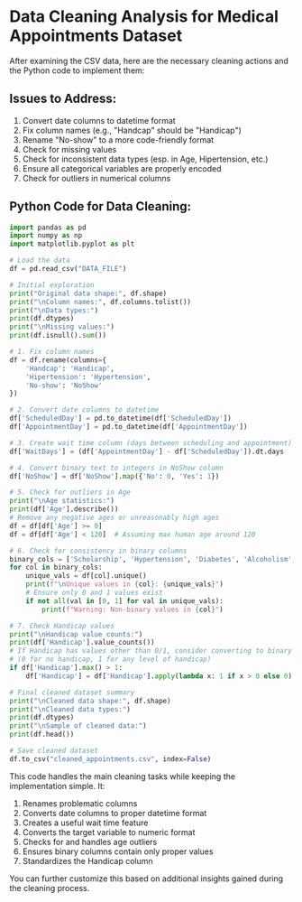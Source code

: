 # Data Cleaning Analysis for Medical Appointments Dataset

After examining the CSV data, here are the necessary cleaning actions and the Python code to implement them:

## Issues to Address:
1. Convert date columns to datetime format
2. Fix column names (e.g., "Handcap" should be "Handicap")
3. Rename "No-show" to a more code-friendly format
4. Check for missing values
5. Check for inconsistent data types (esp. in Age, Hipertension, etc.)
6. Ensure all categorical variables are properly encoded
7. Check for outliers in numerical columns

## Python Code for Data Cleaning:

```python
import pandas as pd
import numpy as np
import matplotlib.pyplot as plt

# Load the data
df = pd.read_csv("DATA_FILE")

# Initial exploration
print("Original data shape:", df.shape)
print("\nColumn names:", df.columns.tolist())
print("\nData types:")
print(df.dtypes)
print("\nMissing values:")
print(df.isnull().sum())

# 1. Fix column names
df = df.rename(columns={
    'Handcap': 'Handicap',
    'Hipertension': 'Hypertension',
    'No-show': 'NoShow'
})

# 2. Convert date columns to datetime
df['ScheduledDay'] = pd.to_datetime(df['ScheduledDay'])
df['AppointmentDay'] = pd.to_datetime(df['AppointmentDay'])

# 3. Create wait time column (days between scheduling and appointment)
df['WaitDays'] = (df['AppointmentDay'] - df['ScheduledDay']).dt.days

# 4. Convert binary text to integers in NoShow column
df['NoShow'] = df['NoShow'].map({'No': 0, 'Yes': 1})

# 5. Check for outliers in Age
print("\nAge statistics:")
print(df['Age'].describe())
# Remove any negative ages or unreasonably high ages
df = df[df['Age'] >= 0]
df = df[df['Age'] < 120]  # Assuming max human age around 120

# 6. Check for consistency in binary columns
binary_cols = ['Scholarship', 'Hypertension', 'Diabetes', 'Alcoholism', 'SMS_received']
for col in binary_cols:
    unique_vals = df[col].unique()
    print(f"\nUnique values in {col}: {unique_vals}")
    # Ensure only 0 and 1 values exist
    if not all(val in [0, 1] for val in unique_vals):
        print(f"Warning: Non-binary values in {col}")

# 7. Check Handicap values
print("\nHandicap value counts:")
print(df['Handicap'].value_counts())
# If Handicap has values other than 0/1, consider converting to binary
# (0 for no handicap, 1 for any level of handicap)
if df['Handicap'].max() > 1:
    df['Handicap'] = df['Handicap'].apply(lambda x: 1 if x > 0 else 0)

# Final cleaned dataset summary
print("\nCleaned data shape:", df.shape)
print("\nCleaned data types:")
print(df.dtypes)
print("\nSample of cleaned data:")
print(df.head())

# Save cleaned dataset
df.to_csv("cleaned_appointments.csv", index=False)
```

This code handles the main cleaning tasks while keeping the implementation simple. It:
1. Renames problematic columns
2. Converts date columns to proper datetime format
3. Creates a useful wait time feature
4. Converts the target variable to numeric format
5. Checks for and handles age outliers
6. Ensures binary columns contain only proper values
7. Standardizes the Handicap column

You can further customize this based on additional insights gained during the cleaning process.